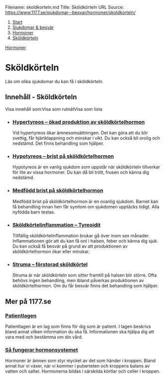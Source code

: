 Filename: skoldkorteln.md
Title: Sköldkörteln
URL Source: https://www.1177.se/sjukdomar--besvar/hormoner/skoldkorteln/

1.  [Start](https://www.1177.se/)
2.  [Sjukdomar & besvär](https://www.1177.se/sjukdomar--besvar/)
3.  [Hormoner](https://www.1177.se/sjukdomar--besvar/hormoner/)
4.  [Sköldkörteln](https://www.1177.se/sjukdomar--besvar/hormoner/skoldkorteln/)

[Hormoner](https://www.1177.se/sjukdomar--besvar/hormoner/)

Sköldkörteln
============

Läs om olika sjukdomar du kan få i sköldkörteln.

Innehåll - Sköldkörteln
-----------------------

Visa innehåll som:Visa som rutnätVisa som lista

*   ### [Hypertyreos – ökad produktion av sköldkörtelhormon](https://www.1177.se/sjukdomar--besvar/hormoner/skoldkorteln/hypertyreos--overskott-av-skoldkortelhormon/)
    
    Vid hypertyreos ökar ämnesomsättningen. Det kan göra att du blir svettig, får hjärtklappning och minskar i vikt. Du kan också bli orolig och nedstämd. Det finns behandling som hjälper.
    
*   ### [Hypotyreos – brist på sköldkörtelhormon](https://www.1177.se/sjukdomar--besvar/hormoner/skoldkorteln/hypotyreos--brist-pa-skoldkortelhormon/)
    
    Hypotyreos är en vanlig sjukdom som uppstår när sköldkörteln tillverkar för lite av vissa hormoner. Du kan då bli trött, frusen och känna dig nedstämd.
    
*   ### [Medfödd brist på sköldkörtelhormon](https://www.1177.se/sjukdomar--besvar/hormoner/skoldkorteln/medfodd-brist-pa-skoldkortelhormon/)
    
    Medfödd brist på sköldkörtelhormon är en ovanlig sjukdom. Barnet kan få behandling innan hen får symtom om sjukdomen upptäcks tidigt. Alla nyfödda barn testas.
    
*   ### [Sköldkörtelinflammation – Tyreoidit](https://www.1177.se/sjukdomar--besvar/hormoner/skoldkorteln/skoldkortelinflammation/)
    
    Tillfällig sköldkörtelinflammation brukar gå över inom sex månader. Inflammationen gör att du kan få ont i halsen, feber och känna dig sjuk. Du kan också få besvär på grund av att produktionen av sköldkörtelhormon ökar eller minskar.
    
*   ### [Struma – förstorad sköldkörtel](https://www.1177.se/sjukdomar--besvar/hormoner/skoldkorteln/struma--forstorad-skoldkortel/)
    
    Struma är när sköldkörteln som sitter framtill på halsen blir större. Ofta behövs ingen behandling, men ibland påverkas produktionen av sköldkörtelhormon. Om du får besvär finns det behandling som hjälper.
    

Mer på 1177.se
--------------

### [Patientlagen](https://www.1177.se/sa-fungerar-varden/var-med-och-bestam-om-din-vard/patientlagen/)

Patientlagen är en lag som finns för dig som är patient. I lagen beskrivs bland annat vilken information du ska få. Informationen ska hjälpa dig att vara med och bestämma om din vård.

### [Så fungerar hormonsystemet](https://www.1177.se/liv--halsa/sa-fungerar-kroppen/hormonsystemet/)

Hormoner är ämnen som styr mycket av det som händer i kroppen. Bland annat hur vi växer, när vi kommer i puberteten och kroppens balans av vatten och salter. Hormonerna bildas i särskilda körtlar och celler i kroppen.
